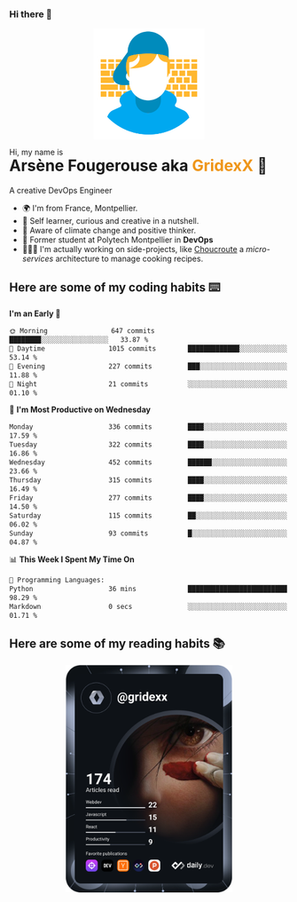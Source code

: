 ### Hi there 👋

<!--
**GridexX/gridexx** is a ✨ _special_ ✨ repository because its `README.md` (this file) appears on your GitHub profile.

Here are some ideas to get you started:

- 🔭 I’m currently working on ...
- 🌱 I’m currently learning ...
- 👯 I’m looking to collaborate on ...
- 🤔 I’m looking for help with ...
- 💬 Ask me about ...
- 📫 How to reach me: ...
- 😄 Pronouns: ...
- ⚡ Fun fact: ...
-->


<!-- Header -->
<div align="center">
  <img align="center" src="./images/user_profile.png" width="200">
</div>
<p>Hi, my name is</p> 
<h1 style="margin-top:-15px">Arsène Fougerouse aka <span style="color:#ef961a">GridexX</span> 👋</h1>

A creative DevOps Engineer

- 🌍 I'm from France, Montpellier.
- 🎨 Self learner, curious and creative in a nutshell. 
- 🌱 Aware of climate change and positive thinker.
- 📕 Former student at Polytech Montpellier in **DevOps**
- 👨🏻‍💻 I'm actually working on side-projects, like [Choucroute](https://github.com/houcroute-orga) a *micro-services* architecture to manage cooking recipes.


## Here are some of my coding habits ⌨️

<!-- Add a section about tech and Ops stack
  Like this one : https://github.com/Xanthus58#-tech-stack
-->
<!--START_SECTION:waka-->
**I'm an Early 🐤** 

```text
🌞 Morning                647 commits         ████████░░░░░░░░░░░░░░░░░   33.87 % 
🌆 Daytime                1015 commits        █████████████░░░░░░░░░░░░   53.14 % 
🌃 Evening                227 commits         ███░░░░░░░░░░░░░░░░░░░░░░   11.88 % 
🌙 Night                  21 commits          ░░░░░░░░░░░░░░░░░░░░░░░░░   01.10 % 
```
📅 **I'm Most Productive on Wednesday** 

```text
Monday                   336 commits         ████░░░░░░░░░░░░░░░░░░░░░   17.59 % 
Tuesday                  322 commits         ████░░░░░░░░░░░░░░░░░░░░░   16.86 % 
Wednesday                452 commits         ██████░░░░░░░░░░░░░░░░░░░   23.66 % 
Thursday                 315 commits         ████░░░░░░░░░░░░░░░░░░░░░   16.49 % 
Friday                   277 commits         ████░░░░░░░░░░░░░░░░░░░░░   14.50 % 
Saturday                 115 commits         ██░░░░░░░░░░░░░░░░░░░░░░░   06.02 % 
Sunday                   93 commits          █░░░░░░░░░░░░░░░░░░░░░░░░   04.87 % 
```


📊 **This Week I Spent My Time On** 

```text
💬 Programming Languages: 
Python                   36 mins             █████████████████████████   98.29 % 
Markdown                 0 secs              ░░░░░░░░░░░░░░░░░░░░░░░░░   01.71 % 
```


<!--END_SECTION:waka-->

## Here are some of my reading habits 📚
<div  align="center">
  <img src="./images/devcard.svg" width="300">
</div>
